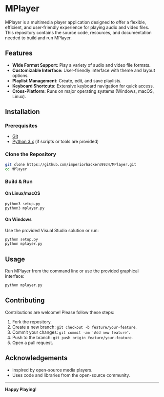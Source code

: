 # MPlayer

MPlayer is a multimedia player application designed to offer a flexible, efficient, and user-friendly experience for playing audio and video files. This repository contains the source code, resources, and documentation needed to build and run MPlayer.

## Features

- **Wide Format Support:** Play a variety of audio and video file formats.
- **Customizable Interface:** User-friendly interface with theme and layout options.
- **Playlist Management:** Create, edit, and save playlists.
- **Keyboard Shortcuts:** Extensive keyboard navigation for quick access.
- **Cross-Platform:** Runs on major operating systems (Windows, macOS, Linux).

## Installation

### Prerequisites

- [Git](https://git-scm.com/)
- [Python 3.x](https://www.python.org/) (if scripts or tools are provided)

### Clone the Repository

```bash
git clone https://github.com/imperiorhackers9934/MPlayer.git
cd MPlayer
```

### Build & Run

#### On Linux/macOS

```bash
python3 setup.py
python3 mplayer.py
```

#### On Windows

Use the provided Visual Studio solution or run:

```cmd
python setup.py
python mplayer.py
```

## Usage

Run MPlayer from the command line or use the provided graphical interface:

```bash
python mplayer.py
```

## Contributing

Contributions are welcome! Please follow these steps:

1. Fork the repository.
2. Create a new branch: `git checkout -b feature/your-feature`.
3. Commit your changes: `git commit -am 'Add new feature'`.
4. Push to the branch: `git push origin feature/your-feature`.
5. Open a pull request.


## Acknowledgements

- Inspired by open-source media players.
- Uses code and libraries from the open-source community.

---

**Happy Playing!**
